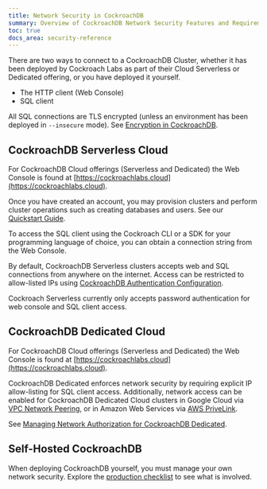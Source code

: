 ```yaml
---
title: Network Security in CockroachDB
summary: Overview of CockroachDB Network Security Features and Requirements
toc: true
docs_area: security-reference
---
```


There are two ways to connect to a CockroachDB Cluster, whether it has been deployed by Cockroach Labs as part of their Cloud Serverless or Dedicated offering, or you have deployed it yourself.

- The HTTP client (Web Console)
- SQL client

All SQL connections are TLS encrypted (unless an environment has been deployed in `--insecure` mode). See [Encryption in CockroachDB](security-reference/encryption.html).

## CockroachDB Serverless Cloud

For CockroachDB Cloud offerings (Serverless and Dedicated) the Web Console is found at [https://cockroachlabs.cloud](https://cockroachlabs.cloud).

Once you have created an account, you may provision clusters and perform cluster operations such as creating databases and users. See our [Quickstart Guide](cockroachcloud/quickstart.html).

To access the SQL client using the Cockroach CLI or a SDK for your programming language of choice, you can obtain a connection string from the Web Console.

By default, CockroachDB Serverless clusters accepts web and SQL connections from anywhere on the internet. Access can be restricted to allow-listed IPs using [CockroachDB Authentication Configuration](security-reference/authentication.html).

Cockroach Serverless currently only accepts password authentication for web console and SQL client access.


## CockroachDB Dedicated Cloud

For CockroachDB Cloud offerings (Serverless and Dedicated) the Web Console is found at [https://cockroachlabs.cloud](https://cockroachlabs.cloud).

CockroachDB Dedicated enforces network security by requiring explicit IP allow-listing for SQL client access. Additionally, network access can be enabled for CockroachDB Dedicated Cloud clusters in Google Cloud via [VPC Network Peering](https://cloud.google.com/vpc/docs/vpc-peering), or in Amazon Web Services via [AWS PriveLink](https://aws.amazon.com/privatelink).

See [Managing Network Authorization for CockroachDB Dedicated](cockroachcloud/network-authorization.html).

## Self-Hosted CockroachDB

When deploying CockroachDB yourself, you must manage your own network security. Explore the [production checklist](recommended-production-settings.html) to see what is involved.



